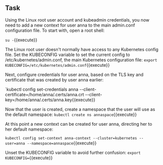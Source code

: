 ## Task
Using the Linux root user account and kubeadmin credentials, you now need to add a new context for user anna to the main admin.conf configuration file. To start with, open a root shell:

`su -`{{execute}}

The Linux root user doesn't normally have access to any Kubernetes config file. Set the KUBECONFIG variable to set the current config to /etc/kubernetes/admin.conf, the main Kubernetes configuration file:
`export KUBECONFIG=/etc/kubernetes/admin.conf`{{execute}}

Next, configure credentials for user anna, based on the TLS key and certificate that was created by user anna earlier:

`kubectl config set-credentials anna --client-certificate=/home/anna/.certs/anna.crt --client-key=/home/anna/.certs/anna.key{{execute}}

Now that the user is created, create a namespace that the user will use as the default namespace:
`kubectl create ns annaspace`{{execute}}

At this point a new context can be created for user anna, directing her to her default namespace:

`kubectl config set-context anna-context --cluster=kubernetes --user=anna --namespace=annaspace`{{execute}}

Unset the KUBECONFIG variable to avoid further confusion:
`export KUBECONFIG=`{{execute}}
